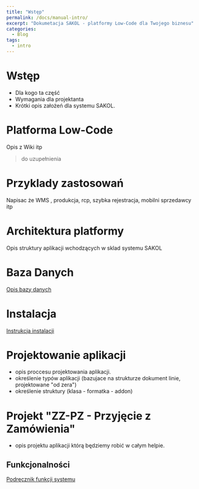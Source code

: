 ```yaml
---
title: "Wstęp"
permalink: /docs/manual-intro/
excerpt: "Dokumetacja SAKOL - platformy Low-Code dla Twojego biznesu"
categories:
  - Blog
tags:
  - intro
---
```


# Wstęp
 - Dla kogo ta część
 - Wymagania dla projektanta
 - Krótki opis założeń dla systemu SAKOL. 

# Platforma Low-Code
Opis z Wiki itp
> do uzupełnienia

# Przyklady zastosowań
Napisac że WMS , produkcja, rcp, szybka rejestracja, mobilni sprzedawcy itp

# Architektura platformy
Opis struktury aplikacji wchodzących w sklad systemu SAKOL

# Baza Danych
[Opis bazy danych](docs/manual-dbhelp/)

# Instalacja
[Instrukcja instalacji](docs/manual-install/)

# Projektowanie aplikacji
- opis proccesu projektowania aplikacji.
- określenie typów aplikacji (bazujace na strukturze dokument linie, projektowane "od zera")
- określenie struktury (klasa - formatka - addon)

# Projekt "ZZ-PZ - Przyjęcie z Zamówienia"
- opis projektu aplikacji którą będziemy robić w całym helpie.

## Funkcjonalności 
[Podręcznik funkcji systemu](docs/manual-reference/)
